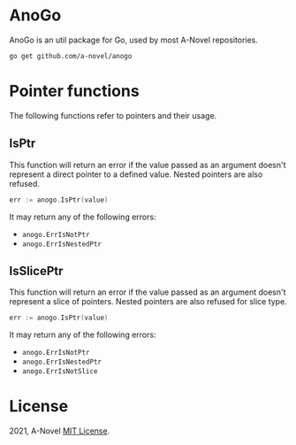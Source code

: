 # AnoGo

AnoGo is an util package for Go, used by most A-Novel repositories.

```cgo
go get github.com/a-novel/anogo
```

# Pointer functions

The following functions refer to pointers and their usage.

## IsPtr

This function will return an error if the value passed as an argument doesn't represent a direct pointer to a defined
value. Nested pointers are also refused.

```go
err := anogo.IsPtr(value)
```

It may return any of the following errors:

- `anogo.ErrIsNotPtr`
- `anogo.ErrIsNestedPtr`

## IsSlicePtr

This function will return an error if the value passed as an argument doesn't represent a slice of pointers. Nested
pointers are also refused for slice type.

```go
err := anogo.IsPtr(value)
```

It may return any of the following errors:

- `anogo.ErrIsNotPtr`
- `anogo.ErrIsNestedPtr`
- `anogo.ErrIsNotSlice`

# License
2021, A-Novel [MIT License](https://github.com/a-novel/anogo/blob/master/LICENSE).